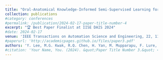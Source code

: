 ```yaml
---
title: "Oral-Anatomical Knowledge-Informed Semi-Supervised Learning for 3D Dental CBCT Segmentation and Lesion Detection"
collection: publications
#category: conferences
#permalink: /publication/2024-02-17-paper-title-number-4
excerpt: "🏆 Best Paper Finalist at IISE DAIS 2024"
#date: 2024-02-17
venue: 'IEEE Transactions on Automation Science and Engineering, 22, 11205 - 11218, 2025'
#paperurl: 'http://academicpages.github.io/files/paper3.pdf'
authors: 'Y. Lee, M.G. Kwak, R.Q. Chen, H. Yan, M. Mupparapu, F. Lure, F.C. Setzer, J. Li'
#citation: 'Your Name, You. (2024). &quot;Paper Title Number 3.&quot; <i>GitHub Journal of Bugs</i>. 1(3).'
---
```

